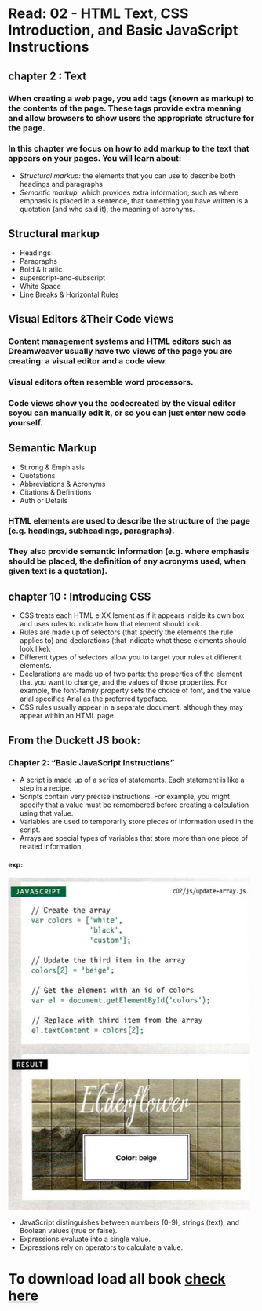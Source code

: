 # Read: 02 - HTML Text, CSS Introduction, and Basic JavaScript Instructions
## chapter 2 : Text
### When creating a web page, you add tags (known as markup) to the contents of the page. These tags provide extra meaning and allow browsers to show users the appropriate structure for the page.
### In this chapter we focus on how to add markup to the text that appears on your pages. You will learn about:
- *Structural markup:* the elements that you can use to
describe both headings and paragraphs
- *Semantic markup:* which provides extra information; such
as where emphasis is placed in a sentence, that something
you have written is a quotation (and who said it), the
meaning of acronyms.

## Structural markup
- Headings
- Paragraphs
- Bold & It atlic
- superscript-and-subscript
- White Space
- Line Breaks & Horizontal Rules
## Visual Editors &Their Code views
### Content management systems and HTML editors such as Dreamweaver usually have two views of the page you are creating: a visual editor and a code view.
### Visual editors often resemble word processors.
### Code views show you the codecreated by the visual editor soyou can manually edit it, or so you can just enter new code yourself.
## Semantic Markup
- St rong & Emph asis
- Quotations
- Abbreviations & Acronyms
- Citations & Definitions
- Auth or Details
### HTML elements are used to describe the structure of the page (e.g. headings, subheadings, paragraphs).
### They also provide semantic information (e.g. where emphasis should be placed, the definition of any acronyms used, when given text is a quotation).
## chapter 10 : Introducing CSS
- CSS treats each HTML e XX lement as if it appears inside
its own box and uses rules to indicate how that
element should look.
- Rules are made up of selectors (that specify the
elements the rule applies to) and declarations (that
indicate what these elements should look like).
- Different types of selectors allow you to target your
rules at different elements.
- Declarations are made up of two parts: the properties
of the element that you want to change, and the values
of those properties. For example, the font-family property sets the choice of font, and the value arial
specifies Arial as the preferred typeface.
- CSS rules usually appear in a separate document,
although they may appear within an HTML page.
## From the Duckett JS book:
### Chapter 2: “Basic JavaScript Instructions”
- A script is made up of a series of statements. Each
statement is like a step in a recipe.
- Scripts contain very precise instructions. For example,
you might specify that a value must be remembered
before creating a calculation using that value.
- Variables are used to temporarily store pieces of
information used in the script.
- Arrays are special types of variables that store more
than one piece of related information.
#### exp: 
![](exclass2.png)

- JavaScript distinguishes between numbers (0-9),
strings (text), and Boolean values (true or false).
- Expressions evaluate into a single value.
- Expressions rely on operators to calculate a value.
 
# To download load all book [check here](https://oiipdf.com/javascript-and-jquery-interactive-front-end-web-development)

